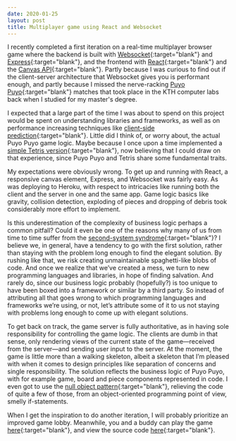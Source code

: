 ```yaml
---
date: 2020-01-25
layout: post
title: Multiplayer game using React and Websocket
---
```

I recently completed a first iteration on a real-time multiplayer browser game where the backend is built with [Websocket](https://en.wikipedia.org/wiki/WebSocket){:target="blank"} and [Express](https://expressjs.com/){:target="blank"}, and the frontend with [React](https://reactjs.org/){:target="blank"} and the [Canvas API](https://developer.mozilla.org/en-US/docs/Web/API/Canvas_API){:target="blank"}. Partly because I was curious to find out if the client-server architecture that Websocket gives you is performant enough, and partly because I missed the nerve-racking [Puyo Puyo](https://en.wikipedia.org/wiki/Puyo_Puyo){:target="blank"} matches that took place in the KTH computer labs back when I studied for my master's degree.

I expected that a large part of the time I was about to spend on this project would be spent on understanding libraries and frameworks, as well as on performance increasing techniques like [client-side prediction](https://en.wikipedia.org/wiki/Client-side_prediction){:target="blank"}. Little did I think of, or worry about, the actual Puyo Puyo game logic. Maybe because I once upon a time implemented a [simple Tetris version](https://github.com/meliasson/tetris){:target="blank"}, now believing that I could draw on that experience, since Puyo Puyo and Tetris share some fundamental traits.

My expectations were obviously wrong. To get up and running with React, a responsive canvas element, Express, and Websocket was fairly easy. As was deploying to Heroku, with respect to intricacies like running both the client and the server in one and the same app. Game logic basics like gravity, collision detection, exploding of pieces and dropping of debris took considerably more effort to implement.

Is this underestimation of the complexity of business logic perhaps a common pitfall? Could it even be one of the reasons why many of us from time to time suffer from the [second-system syndrome](https://en.wikipedia.org/wiki/Second-system_effect){:target="blank"}? I believe we, in general, have a tendency to go with the first solution, rather than staying with the problem long enough to find the elegant solution. By rushing like that, we risk creating unmaintainable spaghetti-like blobs of code. And once we realize that we’ve created a mess, we turn to new programming languages and libraries, in hope of finding salvation. And rarely do, since our business logic probably (hopefully?) is too unique to have been boxed into a framework or similar by a third party. So instead of attributing all that goes wrong to which programming languages and frameworks we’re using, or not, let’s attribute some of it to us not staying with problems long enough to come up with elegant solutions.

To get back on track, the game server is fully authoritative, as in having sole responsibility for controlling the game logic. The clients are dumb in that sense, only rendering views of the current state of the game—received from the server—and sending user input to the server. At the moment, the game is little more than a walking skeleton, albeit a skeleton that I’m pleased with when it comes to design principles like separation of concerns and single responsibility. The solution reflects the business logic of Puyo Puyo, with for example game, board and piece components represented in code. I even got to use the [null object pattern](https://en.wikipedia.org/wiki/Null_object_pattern){:target="blank"}, relieving the code of quite a few of those, from an object-oriented programming point of view, smelly if-statements.

When I get the inspiration to do another iteration, I will probably prioritize an improved game lobby. Meanwhile, you and a buddy can play the game [here](https://me-puyo-puyo.herokuapp.com/){:target="blank"}, and view the source code [here](https://github.com/meliasson/puyo-puyo){:target="blank"}.
